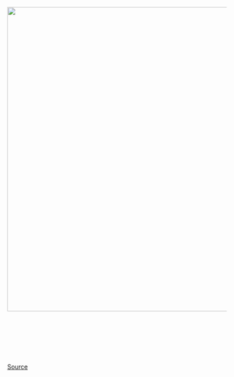 <img src='https://cdn.vox-cdn.com/thumbor/4Ary-IYqBv8n5_I5qEnOqIh92as=/0x0:2040x1360/1200x800/filters:focal(790x229:1116x555)/cdn.vox-cdn.com/uploads/chorus_image/image/66701981/att_randall_stevenson_ceo_1.0.jpg' width='700px' /><br/>
<br/><br/><br/><br/><br/><br/><br/>
<a href='https://www.theverge.com/2020/4/24/21234433/att-ceo-randall-stephenson-retire-replacement-john-stankey-coo'> Source <a/>